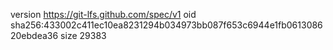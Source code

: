 version https://git-lfs.github.com/spec/v1
oid sha256:433002c411ec10ea8231294b034973bb087f653c6944e1fb061308620ebdea36
size 29383
